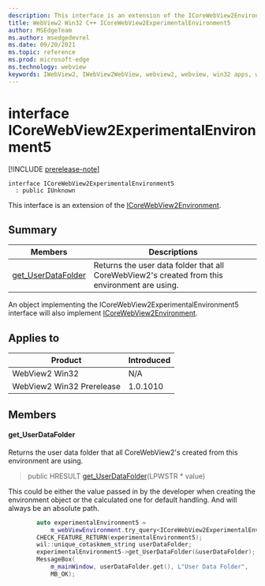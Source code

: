 ```yaml
---
description: This interface is an extension of the ICoreWebView2Environment that manages user data folder.
title: WebView2 Win32 C++ ICoreWebView2ExperimentalEnvironment5
author: MSEdgeTeam
ms.author: msedgedevrel
ms.date: 09/20/2021
ms.topic: reference
ms.prod: microsoft-edge
ms.technology: webview
keywords: IWebView2, IWebView2WebView, webview2, webview, win32 apps, win32, edge, ICoreWebView2, ICoreWebView2Controller, browser control, edge html, ICoreWebView2ExperimentalEnvironment5
---
```


# interface ICoreWebView2ExperimentalEnvironment5

[!INCLUDE [prerelease-note](../includes/prerelease-note.md)]

```
interface ICoreWebView2ExperimentalEnvironment5
  : public IUnknown
```

This interface is an extension of the [ICoreWebView2Environment](icorewebview2environment.md).

## Summary

 Members                        | Descriptions
--------------------------------|---------------------------------------------
[get_UserDataFolder](#get_userdatafolder) | Returns the user data folder that all CoreWebView2's created from this environment are using.

An object implementing the ICoreWebView2ExperimentalEnvironment5 interface will also implement [ICoreWebView2Environment](icorewebview2environment.md).

## Applies to

Product                         | Introduced
--------------------------------|---------------------------------------------
WebView2 Win32            |    N/A
WebView2 Win32 Prerelease |    1.0.1010

## Members

#### get_UserDataFolder

Returns the user data folder that all CoreWebView2's created from this environment are using.

> public HRESULT [get_UserDataFolder](#get_userdatafolder)(LPWSTR * value)

This could be either the value passed in by the developer when creating the environment object or the calculated one for default handling. And will always be an absolute path.

```cpp
        auto experimentalEnvironment5 =
            m_webViewEnvironment.try_query<ICoreWebView2ExperimentalEnvironment5>();
        CHECK_FEATURE_RETURN(experimentalEnvironment5);
        wil::unique_cotaskmem_string userDataFolder;
        experimentalEnvironment5->get_UserDataFolder(&userDataFolder);
        MessageBox(
            m_mainWindow, userDataFolder.get(), L"User Data Folder",
            MB_OK);
```

